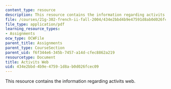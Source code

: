 ```yaml
---
content_type: resource
description: This resource contains the information regarding activits web.
file: /courses/21g-302-french-ii-fall-2004/434e2bbd4b9e47591d8ab0d026fcec09_MIT21G_302_F04_Web_G.pdf
file_type: application/pdf
learning_resource_types:
- Assignments
ocw_type: OCWFile
parent_title: Assignments
parent_type: CourseSection
parent_uid: f6f344e6-345b-7457-a14d-cfec8862a219
resourcetype: Document
title: Activits Web
uid: 434e2bbd-4b9e-4759-1d8a-b0d026fcec09
---
```

This resource contains the information regarding activits web.


